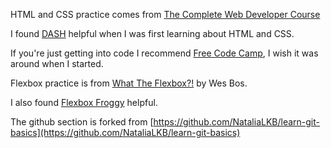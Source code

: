 HTML and CSS practice comes from [The Complete Web Developer Course]()

I found [DASH](https://dash.generalassemb.ly/) helpful when I was first learning about HTML and CSS.

If you're just getting into code I recommend [Free Code Camp](http://www.freecodecamp.com/), I wish it was around when I started.

Flexbox practice is from [What The Flexbox?!](http://flexbox.io/) by Wes Bos.

I also found [Flexbox Froggy](http://flexboxfroggy.com/) helpful.

The github section is forked from [https://github.com/NataliaLKB/learn-git-basics](https://github.com/NataliaLKB/learn-git-basics)
